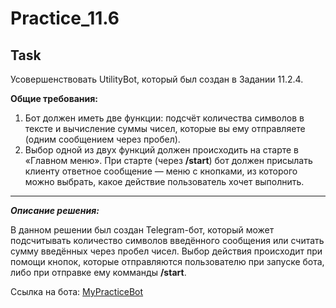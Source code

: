 # Practice_11.6

## Task
Усовершенствовать UtilityBot, который был создан в Задании 11.2.4.

**Общие требования:**

1. Бот должен иметь две функции: подсчёт количества символов в тексте и вычисление суммы чисел, которые вы ему отправляете (одним сообщением через пробел).
2. Выбор одной из двух функций должен происходить на старте в «Главном меню». При старте (через **/start**) бот должен присылать клиенту ответное сообщение — меню с кнопками, из которого можно выбрать, какое действие пользователь хочет выполнить.
___
***Описание решения:***  

В данном решении был создан Telegram-бот, который может подсчитывать количество символов введённого сообщения или считать сумму введённых через пробел чисел. Выбор действия происходит при помощи кнопок, которые отправляются пользователю при запуске бота, либо при отправке ему комманды **/start**.

Ссылка на бота: [MyPracticeBot](t.me/string_length_and_sum_number_bot)